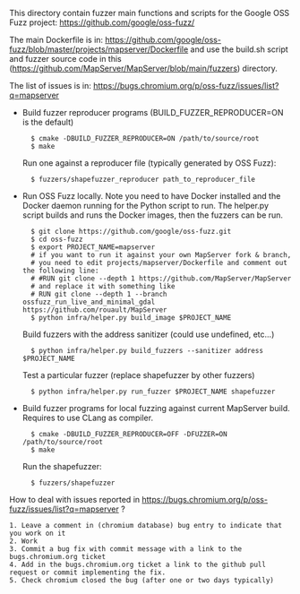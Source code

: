 This directory contain fuzzer main functions and scripts for the
Google OSS Fuzz project: https://github.com/google/oss-fuzz/

The main Dockerfile is in:
https://github.com/google/oss-fuzz/blob/master/projects/mapserver/Dockerfile
and use the build.sh script and fuzzer source code in this
(https://github.com/MapServer/MapServer/blob/main/fuzzers) directory.

The list of issues is in:
https://bugs.chromium.org/p/oss-fuzz/issues/list?q=mapserver

- Build fuzzer reproducer programs (BUILD_FUZZER_REPRODUCER=ON is the default)
  ```
    $ cmake -DBUILD_FUZZER_REPRODUCER=ON /path/to/source/root
    $ make
  ```

  Run one against a reproducer file (typically generated by OSS Fuzz):
  ```
    $ fuzzers/shapefuzzer_reproducer path_to_reproducer_file
  ```

- Run OSS Fuzz locally. Note you need to have Docker installed and the Docker daemon running for the Python script to run.
  The helper.py script builds and runs the Docker images, then the fuzzers can be run.

  ```
    $ git clone https://github.com/google/oss-fuzz.git
    $ cd oss-fuzz
    $ export PROJECT_NAME=mapserver
    # if you want to run it against your own MapServer fork & branch,
    # you need to edit projects/mapserver/Dockerfile and comment out the following line:
    # #RUN git clone --depth 1 https://github.com/MapServer/MapServer
    # and replace it with something like
    # RUN git clone --depth 1 --branch ossfuzz_run_live_and_minimal_gdal https://github.com/rouault/MapServer
    $ python infra/helper.py build_image $PROJECT_NAME
  ```

  Build fuzzers with the address sanitizer (could use undefined, etc...)
  ```
    $ python infra/helper.py build_fuzzers --sanitizer address $PROJECT_NAME
  ```

  Test a particular fuzzer (replace shapefuzzer by other fuzzers)
  ```
    $ python infra/helper.py run_fuzzer $PROJECT_NAME shapefuzzer
  ```

- Build fuzzer programs for local fuzzing against current MapServer build.
  Requires to use CLang as compiler.
  ```
    $ cmake -DBUILD_FUZZER_REPRODUCER=OFF -DFUZZER=ON /path/to/source/root
    $ make
  ```

  Run the shapefuzzer:
  ```
    $ fuzzers/shapefuzzer
  ```

How to deal with issues reported in https://bugs.chromium.org/p/oss-fuzz/issues/list?q=mapserver ?

    1. Leave a comment in (chromium database) bug entry to indicate that you work on it
    2. Work
    3. Commit a bug fix with commit message with a link to the bugs.chromium.org ticket
    4. Add in the bugs.chromium.org ticket a link to the github pull request or commit implementing the fix.
    5. Check chromium closed the bug (after one or two days typically)
